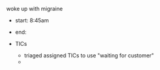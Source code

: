 woke up with migraine

- start: 8:45am
- end:

- TICs
	- triaged assigned TICs to use "waiting for customer"
	- 